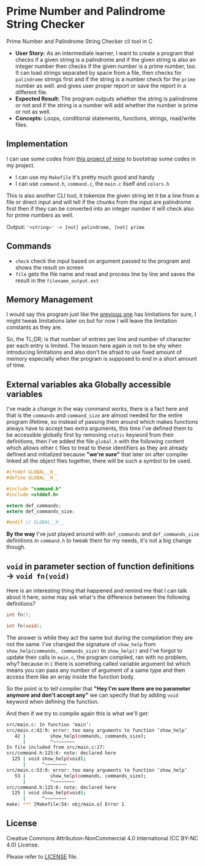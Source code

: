 # Prime Number and Palindrome String Checker

Prime Number and Palindrome String Checker cli tool in C

- **User Story:** As an intermediate learner, I want to create a program that checks if a given string is a palindrome and if the given string is also an integer number then checks if the given number is a prime number, too. It can load strings separated by space from a file, then checks for `palindrome` strings first and if the string is a number check for the `prime` number as well. and gives user proper report or save the report in a different file.
- **Expected Result:** The program outputs whether the string is palindrome or not and if the string is a number will add whether the number is prime or not as well.
- **Concepts:** Loops, conditional statements, functions, strings, read/write files.

## Implementation

I can use some codes from [this project of mine](https://github.com/dezashibi-c/b-calculator) to bootstrap some codes in my project.

- I can use my `Makefile` it's pretty much good and handy
- I can use `command.h`, `command.c`, the `main.c` itself and `colors.h`

This is also another CLI tool, it tokenize the given string let it be a line from a file or direct input and will tell if the chunks from the input are palindrome first then if they can be converted into an integer number it will check also for prime numbers as well.

Output: `'<string>' -> [not] palindrome, [not] prime`

## Commands

- `check` check the input based on argument passed to the program and shows the result on screen
- `file` gets the file name and read and process line by line and saves the result in the `filename_output.ext`

## Memory Management

I would say this program just like the [previous one](https://github.com/dezashibi-c/b-calculator) has limitations for sure, I might tweak limitations later on but for now I will leave the
limitation constants as they are.

So, the TL;DR; is that number of entries per line and number of character per each entry is limited. The lesson here again is not to be shy when introducing limitations and also don't be afraid
to use fixed amount of memory especially when the program is supposed to end in a short amount of time.

## External variables aka Globally accessible variables

I've made a change in the way command works, there is a fact here and that is the `commands` and `command_size` are almost needed for the entire program lifetime, so instead of passing them around which makes
functions always have to accept two extra arguments, this time I've defined them to be accessible globally first by removing `static` keyword from their definitions, then I've added the file `global.h` with the
following content which allows other `C` files to treat to these identifiers as they are already defined and initialized because **"we're sure"** that later on after compiler linked all the object files together, there will be such a symbol to be used.

```c
#ifndef GLOBAL__H__
#define GLOBAL__H__

#include "command.h"
#include <stddef.h>

extern def_commands;
extern def_commands_size;

#endif // GLOBAL__H__
```

**By the way** I've just played around with `def_commands` and `def_commands_size` definitions in `command.h` to tweak them for my needs, it's not a big change though.

## `void` in parameter section of function definitions -> `void fn(void)`

Here is an interesting thing that happened and remind me that I can talk about it here, some may ask what's the difference between the following definitions?

```c
int fn();

int fn(void);

```

The answer is while they act the same but during the compilation they are not the same. I've changed the signature of `show_help` from `show_help(commands, commands_size)` to `show_help()`
and I've forgot to update their calls in `main.c`, the program compiled, ran with no problem, why? because in `C` there is something called variable argument list which means you can
pass any number of argument of a same type and then access them like an array inside the function body.

So the point is to tell compiler that **"Hey I'm sure there are no parameter anymore and don't accept any"** we can specify that by adding `void` keyword when defining the function.

And then if we try to compile again this is what we'll get:

```bash
src/main.c: In function ‘main’:
src/main.c:42:9: error: too many arguments to function ‘show_help’
   42 |         show_help(commands, commands_size);
      |         ^~~~~~~~~
In file included from src/main.c:17:
src/command.h:125:6: note: declared here
  125 | void show_help(void);
      |      ^~~~~~~~~
src/main.c:53:9: error: too many arguments to function ‘show_help’
   53 |         show_help(commands, commands_size);
      |         ^~~~~~~~~
src/command.h:125:6: note: declared here
  125 | void show_help(void);
      |      ^~~~~~~~~
make: *** [Makefile:54: obj/main.o] Error 1

```

## License

Creative Commons Attribution-NonCommercial 4.0 International (CC BY-NC 4.0) License.

Please refer to [LICENSE](/LICENSE) file.
